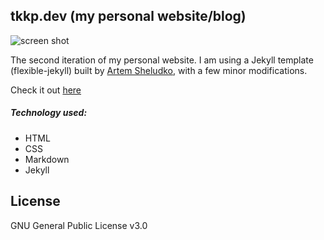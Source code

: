 ## tkkp.dev (my personal website/blog)

![screen shot][logo]

[logo]: https://github.com/tylerkkp/tylerkkp.github.io/assets/img/tkkp_dev.png "screen shot"

The second iteration of my personal website. I am using a Jekyll template (flexible-jekyll) built by [Artem Sheludko](https://github.com/artemsheludko), with a few minor modifications. 

Check it out [here](https://www.tkkp.dev)

##### Technology used:
* HTML
* CSS
* Markdown
* Jekyll

## License

GNU General Public License v3.0

